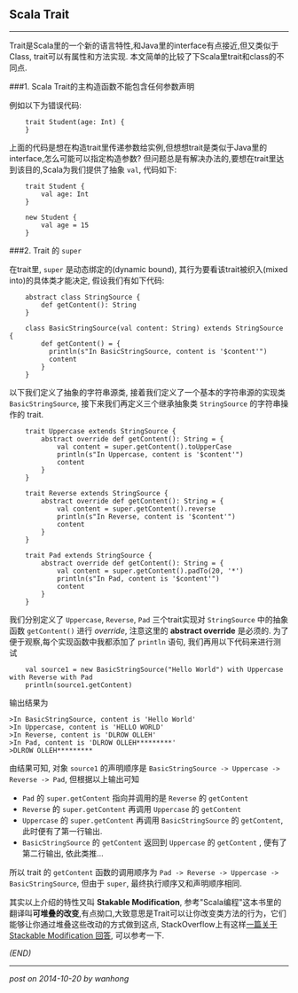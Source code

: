Scala Trait
-------
***

Trait是Scala里的一个新的语言特性,和Java里的interface有点接近,但又类似于Class, trait可以有属性和方法实现. 本文简单的比较了下Scala里trait和class的不同点.

###1. Scala Trait的主构造函数不能包含任何参数声明

例如以下为错误代码:

		trait Student(age: Int) {		
		}

上面的代码是想在构造trait里传递参数给实例,但想想trait是类似于Java里的interface,怎么可能可以指定构造参数? 但问题总是有解决办法的,要想在trait里达到该目的,Scala为我们提供了抽象 `val`, 代码如下:
  
		trait Student {
			val age: Int
		}
		
		new Student {
			val age = 15
		}

###2. Trait 的 `super`  

在trait里, `super` 是动态绑定的(dynamic bound), 其行为要看该trait被织入(mixed into)的具体类才能决定, 假设我们有如下代码:

		abstract class StringSource {
			def getContent(): String
		}
		
		class BasicStringSource(val content: String) extends StringSource {
			def getContent() = {
			  println(s"In BasicStringSource, content is '$content'")
			  content
			}
		} 


以下我们定义了抽象的字符串源类, 接着我们定义了一个基本的字符串源的实现类 `BasicStringSource`, 接下来我们再定义三个继承抽象类 `StringSource` 的字符串操作的 trait.

		trait Uppercase extends StringSource {
			abstract override def getContent(): String = {
				val content = super.getContent().toUpperCase
				println(s"In Uppercase, content is '$content'")
				content
			}
		}
		
		trait Reverse extends StringSource {
			abstract override def getContent(): String = {
				val content = super.getContent().reverse
				println(s"In Reverse, content is '$content'")
				content
			}
		}
		
		trait Pad extends StringSource {
			abstract override def getContent(): String = {
				val content = super.getContent().padTo(20, '*')
				println(s"In Pad, content is '$content'")
				content
			}
		}

我们分别定义了 `Uppercase`, `Reverse`, `Pad` 三个trait实现对 `StringSource` 中的抽象函数 `getContent()` 进行 _override_, 注意这里的 **abstract override** 是必须的. 为了便于观察,每个实现函数中我都添加了 `println` 语句, 我们再用以下代码来进行测试

		val source1 = new BasicStringSource("Hello World") with Uppercase with Reverse with Pad
		println(source1.getContent)

输出结果为

	>In BasicStringSource, content is 'Hello World'
	>In Uppercase, content is 'HELLO WORLD'
	>In Reverse, content is 'DLROW OLLEH'
	>In Pad, content is 'DLROW OLLEH*********'
	>DLROW OLLEH*********

由结果可知, 对象 `source1` 的声明顺序是 `BasicStringSource -> Uppercase -> Reverse -> Pad`, 但根据以上输出可知

*  `Pad` 的 `super.getContent` 指向并调用的是 `Reverse` 的 `getContent`
*  `Reverse` 的 `super.getContent` 再调用 `Uppercase` 的 `getContent`
*  `Uppercase` 的 `super.getContent` 再调用 `BasicStringSource` 的 `getContent`,  此时便有了第一行输出.
*  `BasicStringSource` 的 `getContent` 返回到 `Uppercase` 的 `getContent` , 便有了第二行输出, 依此类推...   

所以 trait 的 `getContent` 函数的调用顺序为 `Pad -> Reverse -> Uppercase -> BasicStringSource`, 但由于 `super`, 最终执行顺序又和声明顺序相同.

其实以上介绍的特性又叫 **Stakable Modification**, 参考"Scala编程"这本书里的翻译叫**可堆叠的改变**,有点拗口,大致意思是Trait可以让你改变类方法的行为，它们能够让你通过堆叠这些改动的方式做到这点, StackOverflow上有这样[一篇关于 Stackable Modification 回答](http://stackoverflow.com/questions/852101/what-are-stackable-modifications), 可以参考一下.

 _(END)_ 
 
*** 
 _post on 2014-10-20 by wanhong_
